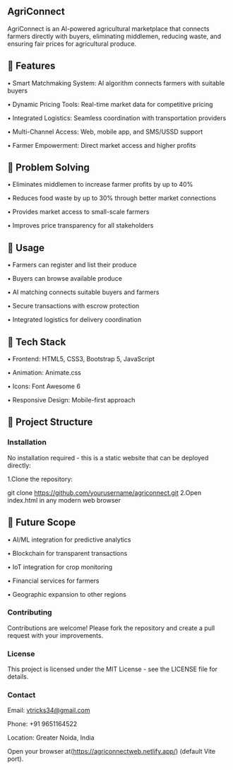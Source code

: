 ## AgriConnect
AgriConnect is an AI-powered agricultural marketplace that connects farmers directly with buyers, eliminating middlemen, reducing waste, and ensuring fair prices for agricultural produce.

## 🌿 Features
•  Smart Matchmaking System: AI algorithm connects farmers with suitable buyers

•  Dynamic Pricing Tools: Real-time market data for competitive pricing

•  Integrated Logistics: Seamless coordination with transportation providers

•  Multi-Channel Access: Web, mobile app, and SMS/USSD support

•  Farmer Empowerment: Direct market access and higher profits

## 🌿 Problem Solving
•   Eliminates middlemen to increase farmer profits by up to 40%

•   Reduces food waste by up to 30% through better market connections

•   Provides market access to small-scale farmers

•   Improves price transparency for all stakeholders

## 🌿 Usage
•   Farmers can register and list their produce

•   Buyers can browse available produce

•   AI matching connects suitable buyers and farmers

•   Secure transactions with escrow protection

•   Integrated logistics for delivery coordination

## 🚀 Tech Stack
•  Frontend: HTML5, CSS3, Bootstrap 5, JavaScript

•  Animation: Animate.css

•  Icons: Font Awesome 6

•  Responsive Design: Mobile-first approach

## 📁 Project Structure




###  Installation
No installation required - this is a static website that can be deployed directly:

   1.Clone the repository:
    
  git clone https://github.com/yourusername/agriconnect.git
  2.Open index.html in any modern web browser

## 🌿 Future Scope
•  AI/ML integration for predictive analytics

•  Blockchain for transparent transactions

•  IoT integration for crop monitoring

•  Financial services for farmers

•  Geographic expansion to other regions

### Contributing
Contributions are welcome! Please fork the repository and create a pull request with your improvements.

### License
This project is licensed under the MIT License - see the LICENSE file for details.

### Contact
Email: vtricks34@gmail.com

Phone: +91 9651164522

Location: Greater Noida, India



Open your browser at(https://agriconnectweb.netlify.app/) (default Vite port).
